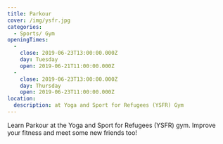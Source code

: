 ```yaml
---
title: Parkour
cover: /img/ysfr.jpg
categories:
  - Sports/ Gym
openingTimes:
  - 
    close: 2019-06-23T13:00:00.000Z
    day: Tuesday
    open: 2019-06-21T11:00:00.000Z
  - 
    close: 2019-06-23T13:00:00.000Z
    day: Thursday
    open: 2019-06-23T11:00:00.000Z
location:
  description: at Yoga and Sport for Refugees (YSFR) Gym
---
```


Learn Parkour at the Yoga and Sport for Refugees (YSFR) gym. Improve your fitness and meet some new friends too!
